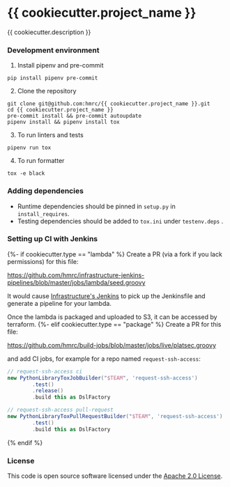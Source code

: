 # {{ cookiecutter.project_name }}

{{ cookiecutter.description }}

### Development environment
1. Install pipenv and pre-commit
```
pip install pipenv pre-commit
```

2. Clone the repository
```
git clone git@github.com:hmrc/{{ cookiecutter.project_name }}.git
cd {{ cookiecutter.project_name }}
pre-commit install && pre-commit autoupdate
pipenv install && pipenv install tox
```

3. To run linters and tests
```
pipenv run tox
```

4. To run formatter
```
tox -e black
```

### Adding dependencies

- Runtime dependencies should be pinned in `setup.py` in `install_requires`.
- Testing dependencies should be added to `tox.ini` under `testenv.deps` .

### Setting up CI with Jenkins
{%- if cookiecutter.type == "lambda" %}
Create a PR (via a fork if you lack permissions) for this file: 

https://github.com/hmrc/infrastructure-jenkins-pipelines/blob/master/jobs/lambda/seed.groovy

It would cause [Infrastructure's Jenkins](https://jenkins.tools.management.tax.service.gov.uk/)
to pick up the Jenkinsfile and generate a pipeline for your lambda. 

Once the lambda is packaged and uploaded to S3, it can be accessed by terraform.
{%- elif cookiecutter.type == "package" %}
Create a PR for this file:

https://github.com/hmrc/build-jobs/blob/master/jobs/live/platsec.groovy

and add CI jobs, for example for a repo named `request-ssh-access`:
```groovy
// request-ssh-access ci
new PythonLibraryToxJobBuilder("$TEAM", 'request-ssh-access')
        .test()
        .release()
        .build this as DslFactory

// request-ssh-access pull-request
new PythonLibraryToxPullRequestBuilder("$TEAM", 'request-ssh-access')
        .test()
        .build this as DslFactory
```
{% endif %}
### License

This code is open source software licensed under the [Apache 2.0 License]("http://www.apache.org/licenses/LICENSE-2.0.html").
